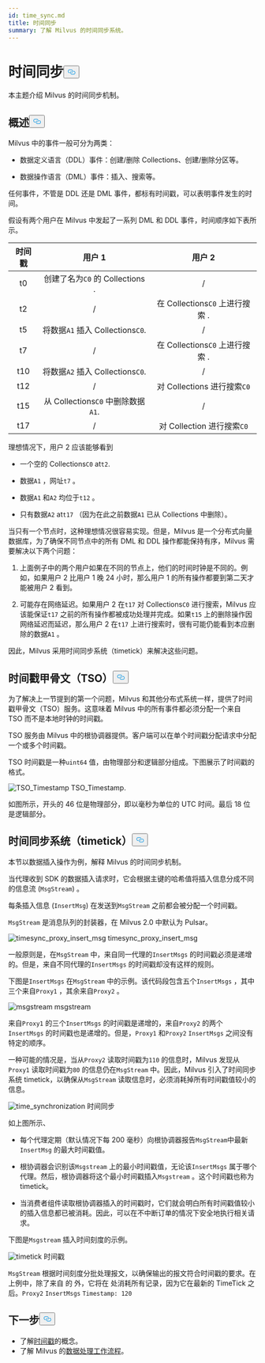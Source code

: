 ```yaml
---
id: time_sync.md
title: 时间同步
summary: 了解 Milvus 的时间同步系统。
---
```


<h1 id="Time-Synchronization" class="common-anchor-header">时间同步<button data-href="#Time-Synchronization" class="anchor-icon" translate="no">
      <svg translate="no"
        aria-hidden="true"
        focusable="false"
        height="20"
        version="1.1"
        viewBox="0 0 16 16"
        width="16"
      >
        <path
          fill="#0092E4"
          fill-rule="evenodd"
          d="M4 9h1v1H4c-1.5 0-3-1.69-3-3.5S2.55 3 4 3h4c1.45 0 3 1.69 3 3.5 0 1.41-.91 2.72-2 3.25V8.59c.58-.45 1-1.27 1-2.09C10 5.22 8.98 4 8 4H4c-.98 0-2 1.22-2 2.5S3 9 4 9zm9-3h-1v1h1c1 0 2 1.22 2 2.5S13.98 12 13 12H9c-.98 0-2-1.22-2-2.5 0-.83.42-1.64 1-2.09V6.25c-1.09.53-2 1.84-2 3.25C6 11.31 7.55 13 9 13h4c1.45 0 3-1.69 3-3.5S14.5 6 13 6z"
        ></path>
      </svg>
    </button></h1><p>本主题介绍 Milvus 的时间同步机制。</p>
<h2 id="Overview" class="common-anchor-header">概述<button data-href="#Overview" class="anchor-icon" translate="no">
      <svg translate="no"
        aria-hidden="true"
        focusable="false"
        height="20"
        version="1.1"
        viewBox="0 0 16 16"
        width="16"
      >
        <path
          fill="#0092E4"
          fill-rule="evenodd"
          d="M4 9h1v1H4c-1.5 0-3-1.69-3-3.5S2.55 3 4 3h4c1.45 0 3 1.69 3 3.5 0 1.41-.91 2.72-2 3.25V8.59c.58-.45 1-1.27 1-2.09C10 5.22 8.98 4 8 4H4c-.98 0-2 1.22-2 2.5S3 9 4 9zm9-3h-1v1h1c1 0 2 1.22 2 2.5S13.98 12 13 12H9c-.98 0-2-1.22-2-2.5 0-.83.42-1.64 1-2.09V6.25c-1.09.53-2 1.84-2 3.25C6 11.31 7.55 13 9 13h4c1.45 0 3-1.69 3-3.5S14.5 6 13 6z"
        ></path>
      </svg>
    </button></h2><p>Milvus 中的事件一般可分为两类：</p>
<ul>
<li><p>数据定义语言（DDL）事件：创建/删除 Collections、创建/删除分区等。</p></li>
<li><p>数据操作语言（DML）事件：插入、搜索等。</p></li>
</ul>
<p>任何事件，不管是 DDL 还是 DML 事件，都标有时间戳，可以表明事件发生的时间。</p>
<p>假设有两个用户在 Milvus 中发起了一系列 DML 和 DDL 事件，时间顺序如下表所示。</p>
<table>
<thead>
<tr><th style="text-align:center">时间戳</th><th style="text-align:center">用户 1</th><th style="text-align:center">用户 2</th></tr>
</thead>
<tbody>
<tr><td style="text-align:center">t0</td><td style="text-align:center">创建了名为<code translate="no">C0</code> 的 Collections .</td><td style="text-align:center">/</td></tr>
<tr><td style="text-align:center">t2</td><td style="text-align:center">/</td><td style="text-align:center">在 Collections<code translate="no">C0</code> 上进行搜索 .</td></tr>
<tr><td style="text-align:center">t5</td><td style="text-align:center">将数据<code translate="no">A1</code> 插入 Collections<code translate="no">C0</code>.</td><td style="text-align:center">/</td></tr>
<tr><td style="text-align:center">t7</td><td style="text-align:center">/</td><td style="text-align:center">在 Collections<code translate="no">C0</code> 上进行搜索 .</td></tr>
<tr><td style="text-align:center">t10</td><td style="text-align:center">将数据<code translate="no">A2</code> 插入 Collections<code translate="no">C0</code>.</td><td style="text-align:center">/</td></tr>
<tr><td style="text-align:center">t12</td><td style="text-align:center">/</td><td style="text-align:center">对 Collections 进行搜索<code translate="no">C0</code></td></tr>
<tr><td style="text-align:center">t15</td><td style="text-align:center">从 Collections<code translate="no">C0</code> 中删除数据<code translate="no">A1</code>.</td><td style="text-align:center">/</td></tr>
<tr><td style="text-align:center">t17</td><td style="text-align:center">/</td><td style="text-align:center">对 Collection 进行搜索<code translate="no">C0</code></td></tr>
</tbody>
</table>
<p>理想情况下，用户 2 应该能够看到</p>
<ul>
<li><p>一个空的 Collections<code translate="no">C0</code> at<code translate="no">t2</code>.</p></li>
<li><p>数据<code translate="no">A1</code> ，网址<code translate="no">t7</code> 。</p></li>
<li><p>数据<code translate="no">A1</code> 和<code translate="no">A2</code> 均位于<code translate="no">t12</code> 。</p></li>
<li><p>只有数据<code translate="no">A2</code> at<code translate="no">t17</code> （因为在此之前数据<code translate="no">A1</code> 已从 Collections 中删除）。</p></li>
</ul>
<p>当只有一个节点时，这种理想情况很容易实现。但是，Milvus 是一个分布式向量数据库，为了确保不同节点中的所有 DML 和 DDL 操作都能保持有序，Milvus 需要解决以下两个问题：</p>
<ol>
<li><p>上面例子中的两个用户如果在不同的节点上，他们的时间时钟是不同的。例如，如果用户 2 比用户 1 晚 24 小时，那么用户 1 的所有操作都要到第二天才能被用户 2 看到。</p></li>
<li><p>可能存在网络延迟。如果用户 2 在<code translate="no">t17</code> 对 Collections<code translate="no">C0</code> 进行搜索，Milvus 应该能保证<code translate="no">t17</code> 之前的所有操作都被成功处理并完成。如果<code translate="no">t15</code> 上的删除操作因网络延迟而延迟，那么用户 2 在<code translate="no">t17</code> 上进行搜索时，很有可能仍能看到本应删除的数据<code translate="no">A1</code> 。</p></li>
</ol>
<p>因此，Milvus 采用时间同步系统（timetick）来解决这些问题。</p>
<h2 id="Timestamp-oracle-TSO" class="common-anchor-header">时间戳甲骨文（TSO）<button data-href="#Timestamp-oracle-TSO" class="anchor-icon" translate="no">
      <svg translate="no"
        aria-hidden="true"
        focusable="false"
        height="20"
        version="1.1"
        viewBox="0 0 16 16"
        width="16"
      >
        <path
          fill="#0092E4"
          fill-rule="evenodd"
          d="M4 9h1v1H4c-1.5 0-3-1.69-3-3.5S2.55 3 4 3h4c1.45 0 3 1.69 3 3.5 0 1.41-.91 2.72-2 3.25V8.59c.58-.45 1-1.27 1-2.09C10 5.22 8.98 4 8 4H4c-.98 0-2 1.22-2 2.5S3 9 4 9zm9-3h-1v1h1c1 0 2 1.22 2 2.5S13.98 12 13 12H9c-.98 0-2-1.22-2-2.5 0-.83.42-1.64 1-2.09V6.25c-1.09.53-2 1.84-2 3.25C6 11.31 7.55 13 9 13h4c1.45 0 3-1.69 3-3.5S14.5 6 13 6z"
        ></path>
      </svg>
    </button></h2><p>为了解决上一节提到的第一个问题，Milvus 和其他分布式系统一样，提供了时间戳甲骨文（TSO）服务。这意味着 Milvus 中的所有事件都必须分配一个来自 TSO 而不是本地时钟的时间戳。</p>
<p>TSO 服务由 Milvus 中的根协调器提供。客户端可以在单个时间戳分配请求中分配一个或多个时间戳。</p>
<p>TSO 时间戳是一种<code translate="no">uint64</code> 值，由物理部分和逻辑部分组成。下图展示了时间戳的格式。</p>
<p>
  
   <span class="img-wrapper"> <img translate="no" src="/docs/v2.5.x/assets/TSO_Timestamp.png" alt="TSO_Timestamp" class="doc-image" id="tso_timestamp" />
   </span> <span class="img-wrapper"> <span>TSO_Timestamp</span>. </span></p>
<p>如图所示，开头的 46 位是物理部分，即以毫秒为单位的 UTC 时间。最后 18 位是逻辑部分。</p>
<h2 id="Time-synchronization-system-timetick" class="common-anchor-header">时间同步系统（timetick）<button data-href="#Time-synchronization-system-timetick" class="anchor-icon" translate="no">
      <svg translate="no"
        aria-hidden="true"
        focusable="false"
        height="20"
        version="1.1"
        viewBox="0 0 16 16"
        width="16"
      >
        <path
          fill="#0092E4"
          fill-rule="evenodd"
          d="M4 9h1v1H4c-1.5 0-3-1.69-3-3.5S2.55 3 4 3h4c1.45 0 3 1.69 3 3.5 0 1.41-.91 2.72-2 3.25V8.59c.58-.45 1-1.27 1-2.09C10 5.22 8.98 4 8 4H4c-.98 0-2 1.22-2 2.5S3 9 4 9zm9-3h-1v1h1c1 0 2 1.22 2 2.5S13.98 12 13 12H9c-.98 0-2-1.22-2-2.5 0-.83.42-1.64 1-2.09V6.25c-1.09.53-2 1.84-2 3.25C6 11.31 7.55 13 9 13h4c1.45 0 3-1.69 3-3.5S14.5 6 13 6z"
        ></path>
      </svg>
    </button></h2><p>本节以数据插入操作为例，解释 Milvus 的时间同步机制。</p>
<p>当代理收到 SDK 的数据插入请求时，它会根据主键的哈希值将插入信息分成不同的信息流 (<code translate="no">MsgStream</code>) 。</p>
<p>每条插入信息 (<code translate="no">InsertMsg</code>) 在发送到<code translate="no">MsgStream</code> 之前都会被分配一个时间戳。</p>
<div class="alert note">
  <code translate="no">MsgStream</code> 是消息队列的封装器，在 Milvus 2.0 中默认为 Pulsar。</div>
<p>
  
   <span class="img-wrapper"> <img translate="no" src="/docs/v2.5.x/assets/timesync_proxy_insert_msg.png" alt="timesync_proxy_insert_msg" class="doc-image" id="timesync_proxy_insert_msg" />
   </span> <span class="img-wrapper"> <span>timesync_proxy_insert_msg</span> </span></p>
<p>一般原则是，在<code translate="no">MsgStream</code> 中，来自同一代理的<code translate="no">InsertMsgs</code> 的时间戳必须是递增的。但是，来自不同代理的<code translate="no">InsertMsgs</code> 的时间戳却没有这样的规则。</p>
<p>下图是<code translate="no">InsertMsgs</code> 在<code translate="no">MsgStream</code> 中的示例。该代码段包含五个<code translate="no">InsertMsgs</code> ，其中三个来自<code translate="no">Proxy1</code> ，其余来自<code translate="no">Proxy2</code> 。</p>
<p>
  
   <span class="img-wrapper"> <img translate="no" src="/docs/v2.5.x/assets/msgstream.png" alt="msgstream" class="doc-image" id="msgstream" />
   </span> <span class="img-wrapper"> <span>msgstream</span> </span></p>
<p>来自<code translate="no">Proxy1</code> 的三个<code translate="no">InsertMsgs</code> 的时间戳是递增的，来自<code translate="no">Proxy2</code> 的两个<code translate="no">InsertMsgs</code> 的时间戳也是递增的。但是，<code translate="no">Proxy1</code> 和<code translate="no">Proxy2</code> <code translate="no">InsertMsgs</code> 之间没有特定的顺序。</p>
<p>一种可能的情况是，当从<code translate="no">Proxy2</code> 读取时间戳为<code translate="no">110</code> 的信息时，Milvus 发现从<code translate="no">Proxy1</code> 读取时间戳为<code translate="no">80</code> 的信息仍在<code translate="no">MsgStream</code> 中。因此，Milvus 引入了时间同步系统 timetick，以确保从<code translate="no">MsgStream</code> 读取信息时，必须消耗掉所有时间戳值较小的信息。</p>
<p>
  
   <span class="img-wrapper"> <img translate="no" src="/docs/v2.5.x/assets/time_synchronization.png" alt="time_synchronization" class="doc-image" id="time_synchronization" />
   </span> <span class="img-wrapper"> <span>时间同步</span> </span></p>
<p>如上图所示、</p>
<ul>
<li><p>每个代理定期（默认情况下每 200 毫秒）向根协调器报告<code translate="no">MsgStream</code>中最新<code translate="no">InsertMsg</code> 的最大时间戳值。</p></li>
<li><p>根协调器会识别该<code translate="no">Msgstream</code> 上的最小时间戳值，无论该<code translate="no">InsertMsgs</code> 属于哪个代理。然后，根协调器将这个最小时间戳插入<code translate="no">Msgstream</code> 。这个时间戳也称为 timetick。</p></li>
<li><p>当消费者组件读取根协调器插入的时间戳时，它们就会明白所有时间戳值较小的插入信息都已被消耗。因此，可以在不中断订单的情况下安全地执行相关请求。</p></li>
</ul>
<p>下图是<code translate="no">Msgstream</code> 插入时间刻度的示例。</p>
<p>
  
   <span class="img-wrapper"> <img translate="no" src="/docs/v2.5.x/assets/timetick.png" alt="timetick" class="doc-image" id="timetick" />
   </span> <span class="img-wrapper"> <span>时间戳</span> </span></p>
<p><code translate="no">MsgStream</code> 根据时间刻度分批处理报文，以确保输出的报文符合时间戳的要求。在上例中，除了来自 的 外，它将在 处消耗所有记录，因为它在最新的 TimeTick 之后。<code translate="no">Proxy2</code> <code translate="no">InsertMsgs</code> <code translate="no">Timestamp: 120</code> </p>
<h2 id="Whats-next" class="common-anchor-header">下一步<button data-href="#Whats-next" class="anchor-icon" translate="no">
      <svg translate="no"
        aria-hidden="true"
        focusable="false"
        height="20"
        version="1.1"
        viewBox="0 0 16 16"
        width="16"
      >
        <path
          fill="#0092E4"
          fill-rule="evenodd"
          d="M4 9h1v1H4c-1.5 0-3-1.69-3-3.5S2.55 3 4 3h4c1.45 0 3 1.69 3 3.5 0 1.41-.91 2.72-2 3.25V8.59c.58-.45 1-1.27 1-2.09C10 5.22 8.98 4 8 4H4c-.98 0-2 1.22-2 2.5S3 9 4 9zm9-3h-1v1h1c1 0 2 1.22 2 2.5S13.98 12 13 12H9c-.98 0-2-1.22-2-2.5 0-.83.42-1.64 1-2.09V6.25c-1.09.53-2 1.84-2 3.25C6 11.31 7.55 13 9 13h4c1.45 0 3-1.69 3-3.5S14.5 6 13 6z"
        ></path>
      </svg>
    </button></h2><ul>
<li>了解<a href="/docs/zh/v2.5.x/timestamp.md">时间戳</a>的概念。</li>
<li>了解 Milvus 的<a href="/docs/zh/v2.5.x/data_processing.md">数据处理工作流程</a>。</li>
</ul>
